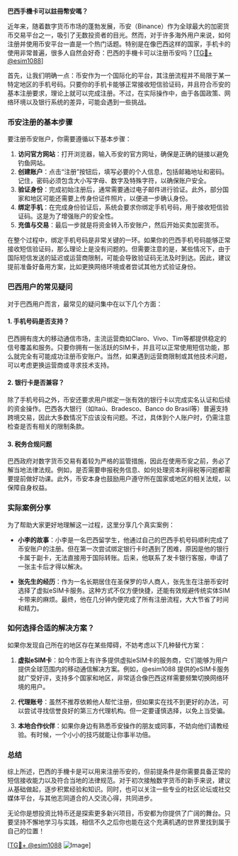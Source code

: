 **巴西手機卡可以註冊幣安嗎？**

近年来，随着数字货币市场的蓬勃发展，币安（Binance）作为全球最大的加密货币交易平台之一，吸引了无数投资者的目光。然而，对于许多海外用户来说，如何注册并使用币安平台一直是一个热门话题。特别是在像巴西这样的国家，手机卡的使用非常普遍，很多人自然会好奇：巴西的手機卡可以注册币安吗？[[TG💪+ @esim1088](https://t.me/s/esim1088)]

首先，让我们明确一点：币安作为一个国际化的平台，其注册流程并不局限于某一特定地区的手机号码。只要你的手机卡能够正常接收短信验证码，并且符合币安的基本注册要求，理论上就可以完成注册。不过，在实际操作中，由于各国政策、网络环境以及银行系统的差异，可能会遇到一些挑战。

### 币安注册的基本步骤

要注册币安账户，你需要遵循以下基本步骤：

1. **访问官方网站**：打开浏览器，输入币安的官方网址，确保是正确的链接以避免钓鱼网站。
2. **创建账户**：点击“注册”按钮后，填写必要的个人信息，包括邮箱地址和密码。记住，密码必须包含大小写字母、数字及特殊字符，以确保账户安全。
3. **验证身份**：完成初始注册后，通常需要通过电子邮件进行验证。此外，部分国家和地区可能还需要上传身份证件照片，以便进一步确认身份。
4. **绑定手机**：在完成身份验证后，系统会要求你绑定手机号码，用于接收短信验证码。这是为了增强账户的安全性。
5. **充值与交易**：最后一步就是将资金转入币安账户，然后开始买卖加密货币。

在整个过程中，绑定手机号码是非常关键的一环。如果你的巴西手机号码能够正常接收短信验证码，那么理论上是没有问题的。但需要注意的是，某些情况下，由于国际短信发送的延迟或运营商限制，可能会导致验证码无法及时到达。因此，建议提前准备好备用方案，比如更换网络环境或者尝试其他方式验证身份。

### 巴西用户的常见疑问

对于巴西用户而言，最常见的疑问集中在以下几个方面：

#### 1. 手机号码是否支持？
巴西拥有庞大的移动通信市场，主流运营商如Claro、Vivo、Tim等都提供稳定的信号覆盖和服务。只要你拥有一张活跃的SIM卡，并且可以正常使用短信功能，那么就完全有可能成功注册币安账户。当然，如果遇到运营商限制或其他技术问题，可以考虑更换运营商或寻求技术支持。

#### 2. 银行卡是否兼容？
除了手机号码之外，币安还要求用户绑定一张有效的银行卡以完成实名认证和后续的资金操作。巴西各大银行（如Itaú、Bradesco、Banco do Brasil等）普遍支持跨境交易，因此大多数情况下应该没有问题。不过，具体到个人账户时，仍需注意检查是否有相关的限制条款。

#### 3. 税务合规问题
巴西政府对数字货币交易有着较为严格的监管措施，因此在使用币安之前，务必了解当地法律法规。例如，是否需要申报税务信息、如何处理资本利得税等问题都需要提前做好功课。此外，币安本身也鼓励用户遵守所在国家或地区的相关法规，以保障自身权益。

### 实际案例分享

为了帮助大家更好地理解这一过程，这里分享几个真实案例：

- **小李的故事**：小李是一名巴西留学生，他通过自己的巴西手机号码顺利完成了币安账户的注册。但在第一次尝试绑定银行卡时遇到了困难，原因是他的银行卡属于副卡，无法直接用于国际转账。后来，他联系了发卡银行客服，申请了一张主卡后才得以解决。
  
- **张先生的经历**：作为一名长期居住在圣保罗的华人商人，张先生在注册币安时选择了虚拟eSIM卡服务。这种方式不仅方便快捷，还能有效规避传统实体SIM卡带来的麻烦。最终，他在几分钟内便完成了所有注册流程，大大节省了时间和精力。

### 如何选择合适的解决方案？

如果你发现自己所在的地区存在某些障碍，不妨考虑以下几种替代方案：

1. **虚拟eSIM卡**：如今市面上有许多提供虚拟eSIM卡的服务商，它们能够为用户提供全球范围内的移动通信解决方案。例如，@esim1088 提供的eSIM卡服务就广受好评，支持多个国家和地区，非常适合像巴西这样需要频繁切换网络环境的用户。
   
2. **代理账号**：虽然不推荐依赖他人帮忙注册，但如果实在找不到更好的办法，可以尝试寻找信誉良好的第三方代理机构。但一定要谨慎选择，以免上当受骗。

3. **本地合作伙伴**：如果你身边有熟悉币安操作的朋友或同事，不妨向他们请教经验。有时候，一个小小的技巧就能让你事半功倍。

### 总结

综上所述，巴西的手機卡是可以用来注册币安的，但前提条件是你需要具备正常的短信接收能力以及符合当地的法律规范。对于初次接触数字货币的新手来说，建议从基础做起，逐步积累经验和知识。同时，也可以关注一些专业的社区论坛或社交媒体平台，与其他志同道合的人交流心得，共同进步。

无论你是想投资比特币还是探索更多新兴项目，币安都为你提供了广阔的舞台。只要坚持不懈地学习与实践，相信不久之后你也能在这个充满机遇的世界里找到属于自己的位置！

[[TG💪+ @esim1088](https://t.me/s/esim1088) ![Image](https://i.postimg.cc/4NQfJmqS/Snipaste-2025-05-13-00-14-12.png)]